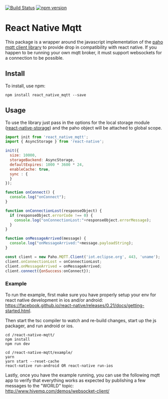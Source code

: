 [![Build Status](https://travis-ci.org/Introvertuous/react-native-mqtt.svg?branch=master)](https://travis-ci.org/Introvertuous/react-native-mqtt)
[![npm version](https://badge.fury.io/js/react_native_mqtt.svg)](https://badge.fury.io/js/react_native_mqtt)

# React Native Mqtt

This package is a wrapper around the javascript implementation of the [paho mqtt client library](https://eclipse.org/paho/clients/js/) to provide drop in compatibility with react native. If you happen to be running your own mqtt broker, it must support websockets for a connection to be possible.

## Install

To install, use npm:

```
npm install react_native_mqtt --save
```

## Usage

To use the library just pass in the options for the local storage module ([react-native-storage](https://github.com/sunnylqm/react-native-storage)) and the paho object will be attached to global scope.
```javascript
import init from 'react_native_mqtt';
import { AsyncStorage } from 'react-native';

init({
  size: 10000,
  storageBackend: AsyncStorage,
  defaultExpires: 1000 * 3600 * 24,
  enableCache: true,
  sync : {
  }
});

function onConnect() {
  console.log("onConnect");
}

function onConnectionLost(responseObject) {
  if (responseObject.errorCode !== 0) {
    console.log("onConnectionLost:"+responseObject.errorMessage);
  }
}

function onMessageArrived(message) {
  console.log("onMessageArrived:"+message.payloadString);
}

const client = new Paho.MQTT.Client('iot.eclipse.org', 443, 'uname');
client.onConnectionLost = onConnectionLost;
client.onMessageArrived = onMessageArrived;
client.connect({onSuccess:onConnect});
```

### Example

To run the example, first make sure you have properly setup your env for react native development in ios and/or android: https://facebook.github.io/react-native/releases/0.21/docs/getting-started.html.

Then start the tsc compiler to watch and re-build changes, start up the js packager, and run android or ios.
```
cd /react-native-mqtt/
npm install
npm run dev
```
```
cd /react-native-mqtt/example/
yarn
yarn start --reset-cache
react-native run-android OR react-native run-ios
```

Lastly, once you have the example running, you can use the following mqtt app to verify that everything works as expected by publishing a few messages to the "WORLD" topic: http://www.hivemq.com/demos/websocket-client/